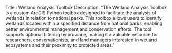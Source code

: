 Title : Wetland Analysis Toolbox
Description: "The Wetland Analysis Toolbox is a custom ArcGIS Python toolbox designed to facilitate the analysis of wetlands in relation to national parks.
This toolbox allows users to identify wetlands located within a specified distance from national parks, enabling better environmental management and conservation efforts. 
The tool supports optional filtering by province, making it a valuable resource for researchers, 
conservationists, and land managers interested in wetland ecosystems and their proximity to protected areas."

